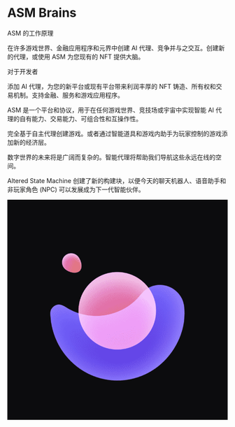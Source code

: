 # ASM Brains

ASM 的工作原理

在许多游戏世界、金融应用程序和元界中创建 AI 代理、竞争并与之交互。创建新的代理，或使用 ASM 为您现有的 NFT 提供大脑。

对于开发者

添加 AI 代理，为您的新平台或现有平台带来利润丰厚的 NFT 铸造、所有权和交易机制。支持金融、服务和游戏应用程序。

ASM 是一个平台和协议，用于在任何游戏世界、竞技场或宇宙中实现智能 AI 代理的自有能力、交易能力、可组合性和互操作性。

完全基于自主代理创建游戏。或者通过智能道具和游戏内助手为玩家控制的游戏添加新的经济层。

数字世界的未来将是广阔而复杂的。智能代理将帮助我们导航这些永远在线的空间。

Altered State Machine 创建了新的构建块，以便今天的聊天机器人、语音助手和非玩家角色 (NPC) 可以发展成为下一代智能伙伴。

![nft](unnamed.png)
